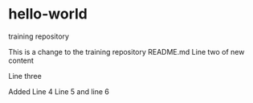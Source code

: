 
# hello-world
training repository

This is a change to the training repository README.md
Line two of new content

Line three

Added Line 4
Line 5
and line 6

